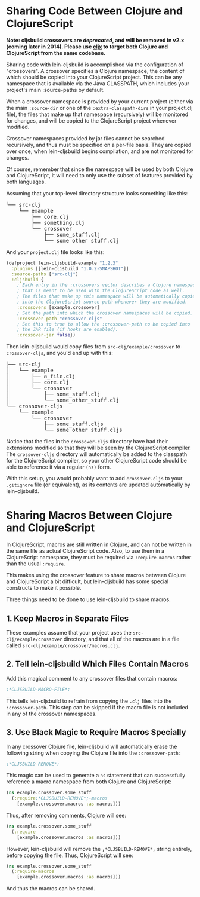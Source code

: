 # Sharing Code Between Clojure and ClojureScript

**Note: cljsbuild crossovers are _deprecated_, and will be removed in v2.x
(coming later in 2014). Please use [cljx](http://github.com/lynaghk/cljx) to
target both Clojure and ClojureScript from the same codebase.**

Sharing code with lein-cljsbuild is accomplished via the configuration
of "crossovers".  A crossover specifies a Clojure namespace, the content
of which should be copied into your ClojureScript project.  This can be any
namespace that is available via the Java CLASSPATH, which includes your
project's main :source-paths by default.

When a crossover namespace is provided by your current project (either via the
main `:source-dir` or one of the `:extra-classpath-dirs` in your project.clj file),
the files that make up that namespace (recursively) will be monitored for changes,
and will be copied to the ClojureScript project whenever modified.

Crossover namespaces provided by jar files cannot be searched recursively, and
thus must be specified on a per-file basis.  They are copied over once, when
lein-cljsbuild begins compilation, and are not monitored for changes.

Of course, remember that since the namespace will be used by both Clojure
and ClojureScript, it will need to only use the subset of features provided by
both languages.

Assuming that your top-level directory structure looks something like this:

<pre>
└── src-clj
    └── example
        ├── core.clj
        ├── something.clj
        └── crossover
            ├── some_stuff.clj
            └── some_other_stuff.clj
</pre>

And your `project.clj` file looks like this:

```clj
(defproject lein-cljsbuild-example "1.2.3"
  :plugins [[lein-cljsbuild "1.0.2-SNAPSHOT"]]
  :source-paths ["src-clj"]
  :cljsbuild {
    ; Each entry in the :crossovers vector describes a Clojure namespace
    ; that is meant to be used with the ClojureScript code as well.
    ; The files that make up this namespace will be automatically copied
    ; into the ClojureScript source path whenever they are modified.
    :crossovers [example.crossover]
    ; Set the path into which the crossover namespaces will be copied.
    :crossover-path "crossover-cljs"
    ; Set this to true to allow the :crossover-path to be copied into
    ; the JAR file (if hooks are enabled).
    :crossover-jar false})
```

Then lein-cljsbuild would copy files from `src-clj/example/crossover`
to `crossover-cljs`, and you'd end up with this:

<pre>
├── src-clj
│   └── example
│       ├── a_file.clj
│       ├── core.clj
│       └── crossover
│           ├── some_stuff.clj
│           └── some_other_stuff.clj
└── crossover-cljs
    └── example
        └── crossover
            ├── some_stuff.cljs
            └── some_other_stuff.cljs
</pre>

Notice that the files in the `crossover-cljs` directory have had their extensions
modified so that they will be seen by the ClojureScript compiler.  The `crossover-cljs`
directory will automatically be added to the classpath for the ClojureScript compiler,
so your other ClojureScript code should be able to reference it via a regular `(ns)` form.

With this setup, you would probably want to add `crossover-cljs`
to your `.gitignore` file (or equivalent), as its contents are updated automatically
by lein-cljsbuild.

# Sharing Macros Between Clojure and ClojureScript

In ClojureScript, macros are still written in Clojure, and can not be written
in the same file as actual ClojureScript code.  Also, to use them in a ClojureScript
namespace, they must be required via `:require-macros` rather than the usual `:require`.

This makes using the crossover feature to share macros between Clojure and ClojureScript
a bit difficult, but lein-cljsbuild has some special constructs to make it possible.

Three things need to be done to use lein-cljsbuild to share macros.

## 1. Keep Macros in Separate Files

These examples assume that your project uses the  `src-clj/example/crossover`
directory, and that all of the macros are in a file called
`src-clj/example/crossover/macros.clj`.

## 2. Tell lein-cljsbuild Which Files Contain Macros

Add this magical comment to any crossover files that contain macros:

```clj
;*CLJSBUILD-MACRO-FILE*;
```

This tells lein-cljsbuild to refrain from copying the `.clj` files
into the `:crossover-path`.  This step can be skipped if the
macro file is not included in any of the crossover namespaces.

## 3. Use Black Magic to Require Macros Specially

In any crossover Clojure file, lein-cljsbuild will automatically erase the
following string when copying the Clojure file into the `:crossover-path`:

```clj
;*CLJSBUILD-REMOVE*;
```

This magic can be used to generate a `ns` statement that can successfully
reference a macro namespace from both Clojure and ClojureScript:

```clj
(ns example.crossover.some_stuff
  (:require;*CLJSBUILD-REMOVE*;-macros
    [example.crossover.macros :as macros]))
```

Thus, after removing comments, Clojure will see:

```clj
(ns example.crossover.some_stuff
  (:require
    [example.crossover.macros :as macros]))
```

However, lein-cljsbuild will remove the `;*CLJSBUILD-REMOVE*;` string entirely,
before copying the file.  Thus, ClojureScript will see:

```clj
(ns example.crossover.some_stuff
  (:require-macros
    [example.crossover.macros :as macros]))
```

And thus the macros can be shared.
